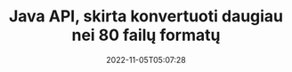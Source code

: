 ---
############################# Static ############################
layout: "product"
date: 2022-11-05T05:07:28
draft: false

product: "Conversion"
product_tag: "conversion"
platform: Java
platform_tag: java

############################# Head ############################
head_title: "Java Dokumentų konvertavimo API | Konvertuoti PDF Word Excel PPTX HTML vaizdus"
head_description: "Java Dokumentų konvertavimo API. Konvertuokite PDF Word DOC DOCX, Excel skaičiuokles PPT PPTX, HTML, PSD, MPT MPP, el. paštu MSG EMLX, AutoCAD ir vaizdo failų formatus."

############################# Header ############################
title: "Java API, skirta konvertuoti daugiau nei 80 failų formatų"
description: "Paprasta API, skirta integruoti dokumentų ir vaizdų konvertavimo funkcijas į Java programas neįdiegus jokios išorinės programinės įrangos."
button:
    enable: true
    icon: "fas fa-arrow-down"
    label: "Atsisiųskite nemokamą bandomąją versiją"
    link: "https://downloads.groupdocs.com/conversion/java"

############################# SubMenu ############################
submenu:
    enable: true
    
    left:
        img_alt: "GroupDocs.Conversion for Java"
        image: "https://www.groupdocs.cloud/templates/groupdocs/images/product-logos/groupdocs-conversion-java.png"
        product: "GroupDocs.Conversion"
        platform: "Java"

    middle:
        button:
            # button loop
            - link: "#overview"
              text: "Apžvalga"

            # button loop
            - link: "#features"
              text: "funkcijos"

            # button loop
            - link: "#support"
              text: "Palaikymas"

            # button loop
            - link: "https://products.groupdocs.app/conversion"
              text: "Tiesioginė demonstracija"

            # button loop
            - link: "https://purchase.groupdocs.com/pricing/conversion/java"
              text: "Kainodara"

    right:
        link_download: "https://downloads.groupdocs.com/conversion"
        link_learn: "https://docs.groupdocs.com/conversion/java/"
        link_buy: "https://purchase.groupdocs.com"

############################# Overview ############################
overview:
    enable: true
    content: |
      GroupDocs.Conversion for Java sujungia galingą dokumentų konvertavimo API rinkinį, kad jūsų Java programose būtų rodomi vaizdai ir dokumentų formatai, nereikia įdiegti papildomos programinės įrangos. Ji natūraliai rastrizuoja dokumentus ir konvertuoja juos į SVG+HTML+CSS, kad pagerintų dokumentų peržiūros kokybę, tuo pačiu užtikrinant tikrojo teksto aukštos kokybės išvestį. Naudodami dokumentų atvaizdavimo API – greitai peržiūrėkite PDF, HTML, XML, „Microsoft Office Word“, „Excel“ darbalapius, „PowerPoint“ pristatymus, „Outlook“ el. laiškus, „Visio“ diagramas, projektą, metafailus, vaizdus ir įvairius kitus failų formatus lengvai ir su mažiau programavimo pavojų. Jis taip pat gali rodyti slaptažodžiu apsaugotus failus ir leisti dokumentą pateikti HTML, vaizdo ar PDF formatu po atvaizdavimo. Mūsų failų konvertavimo biblioteka yra gana pritaikoma, nes leidžia rodyti visą dokumentą arba pateikti jį iš dalies, kad procesas būtų pagreitintas. Naudodami GroupDocs.Conversion for Java API, galite peržiūrėti puslapius, konkretų langelių diapazoną skaičiuoklėje arba net pateikti atskiro dokumento sluoksnį tokiais formatais kaip PDF ir CAD.

      GroupDocs.Conversion for Java API leidžia pateikti dokumentus su arba be anotacijų ar komentarų palaikomiems failų formatams. Tai taip pat leidžia pridėti pasirinktinius šriftų katalogus ir išgauti pagrindinę dokumento informaciją, tokią kaip failo tipas, plėtinys, pavadinimas, puslapių skaičius ir kt.
    tabs:
      enable: true
      
      ## TAB ONE ##
      tab_one:
        description: |
          Toliau pateikiama GroupDocs.Conversion for Java apžvalga:
        
        right:
          enable: true
          icon: "fab fa-html5"
          title: "Apžvalga"
          content: |
            * Automatiškai aptikti failo tipą
            * Konvertuoti dokumentus
            * Konvertuoti pristatymus
            * Konvertuoti skaičiuokles
            * Konvertuokite rastrinius vaizdus
            * Konvertuoti PDF dokumentus
            * Konvertuoti kitus formatus
            * Taikyti vandens ženklą
            * Nurodykite failo slaptažodį
            * Tinkinkite konversiją

      ## TAB TWO ##
      tab_two:
        description: |
          GroupDocs.Conversion for Java palaiko visų populiarių ir dažniausiai naudojamų [dokumento failų formatų] konvertavimą (https://docs.groupdocs.com/conversion/net/supported-document-formats/).

        left:
          enable: true
          table:
            # table loop
            - title: "Konvertuoti iš:"
              content: |
                * **Dokumentai**: DOC, DOCX, DOCM, DOT, DOTX, DOTM, RTF, TXT, ODT, OTT
                * **Skaičiuoklės**: XLS, XLSX, XLSM, XLSB, CSV, XLS2003, ODS, TSV, XLT, XLTX, XLTM, XLAM, FODS, SXC
                * **Pristatymai**: PPT, PPTX, PPS, PPSX, ODP, POT, POTX, POTM, PPTM, PPSM, FODP
                * **Vaizdai**: TIF, TIFF, JPG, JPEG, PNG, GIF, BMP, ICO, DIB, JPC, JPEG-LS, JPEG2000
                * **Nešiojami**: PDF, XPS, OXPS, EPUB
                * **HTML**: HTM, HTML, MHTML
                * **Metafailai**: EMZ, WMZ
                * **PhotoShop**: PSD
                * **Projektas**: MPP, MPT, MPX
                * **Outlook**: PST, OST
                * **El. paštas**: MSG, EML, EMLX
                * **Diagramos**: VSD, VSDX, VSDM, VSS, VSSM, VST, VSTM, VSX, VTX, VDW, VDX, SVG, SVGZ
                * **AutoCAD**: DXF, DWG, DWF, STL, IFC, DWT
                * **PostScript**: EPS, PS, PSL, CGM
                * **CorelDRAW**: CDR, CMX
                * **Kita**: VCF, PLT, LGS, OTG, MD, AI, LOG

        right:
          enable: true
          table:
            # table loop
            - title: "Konvertuoti į:"
              content: |
                * **Dokumentai**: DOC, DOCX, DOCM, DOT, DOTX, DOTM, RTF, TXT, ODT, OTT
                * **Skaičiuoklės**: XLS, XLSX, XLSM, XLSB, CSV, XLS2003, TSV, XLTX, ODS, XLAM, FODS, DIF, SXC
                * **Pristatymai**: PPT, PPTX, PPS, PPSX, ODP, POTX, POTM, PPTM, PPSM, FODP
                * **Vaizdai**: TIF, TIFF, JPG, JPEG, PNG, GIF, BMP, ICO, JPEG2000
                * **Metafailai**: EMF, WMF, EMZ, WMZ
                * **Diagramos**: SVGZ
                * **Nešiojami**: PDF, XPS
                * **HTML**: HTM, HTML, MHTML
                **Kita**: MD

      ## TAB THREE ##
      tab_three:
        description: |
          GroupDocs.Conversion for Java palaiko šias operacines sistemas, karkasus ir paketų tvarkykles:
      
        left:
          enable: true
          table:
            # table loop
            - icon: "fab fa-windows"
              title: "Operacinės sistemos"
              content: |
                Windows Desktop, Windows Server, Linux, MacOS

            # table loop
            - icon: "fas fa-code"
              title: "Palaikomi karkasai"
              content: |
                Java runtime: J2SE 6.0 and above

        right:
          enable: true
          table:
            # table loop
            - icon: "fas fa-box"
              title: "Paketo valdytojas"
              content: |
                Maven

            # table loop
            - icon: "fas fa-tools"
              title: "Paketo valdytojas"
              content: |
                NetBeans, Intellij IDEA, Eclipse, etc.

############################# Features ############################
features:
    enable: true
    title: "GroupDocs.Conversion for Java funkcijos"

    feature:
      # feature loop
      - icon: "fas fa-copy"
        content: "Lengva integracija ir matavimo licencijavimas"

      # feature loop
      - icon: "fas fa-eye"
        content: "Nustatykite numatytąją mastelio keitimo parinktį, kai konvertuojate į žodžius, skaidres ar langelius"

      # feature loop
      - icon: "fas fa-bolt"
        content: "Konvertuoti į / iš visų populiarių rastrinių vaizdo formatų ir priskirti vaizdo DPI, aukštį ir plotį"
      
      # feature loop
      - icon: "fas fa-file-powerpoint"
        content: "Konvertuokite PDF ir vaizdą į pilkos spalvos tonus ir linijuokite PDF dokumentą žiniatinkliui"

      # feature loop
      - icon: "fas fa-code"
        content: "Nurodykite žymės lygį, antraštės lygį ir išplėstinį lygį konvertuodami Word į PDF / XPS"

      # feature loop
      - icon: "fas fa-cloud"
        content: "Konfigūruokite ir įdėkite vandens ženklą konvertuotame dokumente kaip foną, kad būtų rodomas už teksto"

      # feature loop
      - icon: "fas fa-remove-format"
        content: "Pateikite el. pašto antraštę konvertuojant iš el. pašto"

      # feature loop
      - icon: "fas fa-comment-slash"
        content: "Nustatykite pasirinktinius šriftų katalogus ir aiškiai įkelkite / pakeiskite šriftą dokumento konvertavimo metu"

      # feature loop
      - icon: "fas fa-location-arrow"
        content: "Nustatyti numatytąjį šriftą, kad pakeistumėte trūkstamus šriftus, skirtus dokumentų, skaidrių ir skaičiuoklių konvertavimui"

      # feature loop
      - icon: "fas fa-border-all"
        content: ""

      # feature loop
      - icon: "fas fa-wrench"
        content: "Konvertuokite skaičiuoklę su tinklelio linijomis ir pašalinkite komentarus iš skaidrių konvertuojant"

      # feature loop
      - icon: "fas fa-columns"
        content: "Konvertuoti konkrečius dokumento puslapius į PDF formatą ir konvertuoti konkretų langelių diapazoną skaičiuoklėse"

      # feature loop
      - icon: "fas fa-file-word"
        content: "Rodyti paslėptus lapus ir praleisti tuščias eilutes bei stulpelius konvertuojant skaičiuokles"

      # feature loop
      - icon: "fas fa-envelope"
        content: "Suskaičiuokite bendrą dokumento puslapių skaičių ir konvertuodami nustatykite slaptažodį į neapsaugotą dokumentą"

      # feature loop
      - icon: "fas fa-print"
        content: "Galimybė pašalinti komentarus ir įterptuosius failus iš PDF"

      # feature loop
      - icon: "fas fa-file-archive"
        content: "Sukurkite HTML 5 suderinamą žymėjimą konvertuodami į HTML"

      # feature loop
      - icon: "fas fa-lock"
        content: "Automatiškai aptikti šaltinio tipą ir grąžinti visas galimas konversijas konvertuojant iš srauto"

      # feature loop
      - icon: "fas fa-file-code"
        content: "Galimybė grąžinti kiekvieną puslapį atskirame sraute konvertuojant į PDF arba HTML"
      
      # feature loop
      - icon: "fas fa-fill-drip"
        content: "Rodyti / slėpti žymėjimą, komentarus ir sekti pakeitimus konvertuojant iš Word"

      # feature loop
      - icon: "fas fa-file-excel"
        content: "DOCX konvertavimas į Tiff G3 su šešėliavimo parinktimi"

      # feature loop
      - icon: "fas fa-heading"
        content: "Konvertuoti konkrečius maketus konvertuojant iš CAD dokumento"

      # feature loop
      - icon: "fas fa-project-diagram"
        content: "Automatinis pavadinimo suteikimas išsaugant konvertuotą dokumentą į failą"

      # feature loop
      - icon: "fas fa-cube"
        content: "Palaikoma mokama licencija, kurią reikia apmokestinti, atsižvelgiant į API naudojimą"

      # feature loop
      - icon: "fab fa-uncharted"
        content: "Konvertuokite diagramas į teksto apdorojimo failų formatus"
      
      # feature loop
      - icon: "fab fa-uncharted"
        content: "Pridėkite puslapių numerius konvertuodami HTML į teksto apdorojimo dokumentą"

      # feature loop
      - icon: "fab fa-uncharted"
        content: "Konvertuokite XML dokumentus į bet kokį formatą be transformacijos"

      # feature loop
      - icon: "fab fa-uncharted"
        content: "Stebėkite failų konvertavimo eigą (pradžia, pabaiga) tiesiai iš kliento programos"

    more_feature:
      # more_feature_loop
      - title: "Lengvas dokumento formato konvertavimas naudojant Java"
        content: |
          Galite konvertuoti daugelio dokumentų tipų failų formatus naudodami GroupDocs.Conversion for Java API. Čia jums pateikiamos kelios kodo eilutės, skirtos atlikti pagrindinį dokumento konvertavimą naudojant „Java“.  
            
          {features.more_feature.step1} 
          {features.more_feature.step2} 
          {features.more_feature.step3} 
            
          ```java    
           // Įkelti šaltinio failą DOCX konvertavimui
          Converter converter = new Converter("input.docx");
          // Paruoškite tikslinio formato PDF konversijos parinktis
          ConvertOptions convertOptions = new FileType().fromExtension("pdf").getConvertOptions();
          // Konvertuoti į PDF formatą
          converter.convert("output.pdf", convertOptions);
          ```
            
      # more_feature_loop
      - title: "Skaitykite dokumentą iš URL arba konversijos kelio"
        content: "Naudodami GroupDocs.Conversion for Java API, galite nuskaityti įvesties dokumentą iš failo kelio ir URL. Išvesties dokumentą galite išsaugoti kaip failą arba išsiųsti išvestį tiesiai į srautą."

      # more_feature_loop
      - title: "Išsami techninė pagalba"
        content: |
          GroupDocs.Conversion for Java yra paprasta ir tiksli API, kurią galite lengvai integruoti į „Java“ pagrįstas programas. Tačiau norėdami greitai pradėti dirbti, taip pat pateikiame lengvai sekamus kodo pavyzdžius ir išsamią API dokumentaciją.  
            
          * PdfA_1A
          * PdfA_1B
          * PdfA_2A
          * PdfA_3A
          * PdfA_2B
          * PdfA_2U
          * PdfA_3B
          * PdfA_3U
          * v1_3
          * v1_4
          * v1_5
          * v1_6
          * v1_7
          * PdfX_1A
          * PdfX3

############################# Support ############################
support:
    enable: true

############################# Solutions ############################
solutions:
    enable: true
    title: "GroupDocs.Conversion siūlo dokumentų konvertavimo API kitoms populiarioms kūrimo aplinkoms"

    solution:
        # solution loop
        - img_alt: "GroupDocs.Conversion, skirtas .NET"
          image: "https://www.groupdocs.cloud/templates/groupdocs/images/product-logos/groupdocs-conversion-net.png"
          product: "GroupDocs.Conversion"
          platform: ".NET"
          link: "/conversion/net/"

############################# Back to top ###############################
back_to_top:
  enable: true
---
